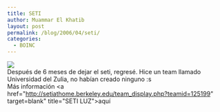 ```yaml
---
title: SETI
author: Muammar El Khatib
layout: post
permalink: /blog/2006/04/seti/
categories:
  - BOINC
---
```

![][1]  
Después de 6 meses de dejar el seti, regresé. Hice un team llamado Universidad del Zulia, no habían creado ninguno :s  
Más información <a href="http://setiathome.berkeley.edu/team_display.php?teamid=125199" target=blank" title="SETI LUZ">aquí</a>

 [1]: http://www.setileague.org/graphics/logomed.gif